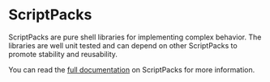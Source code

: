 # ScriptPacks

ScriptPacks are pure shell libraries for implementing complex behavior.
The libraries are well unit tested and can depend on other ScriptPacks to
promote stability and reusability.

You can read the
[full documentation](https://ottoproject.io/docs/plugins/scriptpack.html)
on ScriptPacks for more information.
